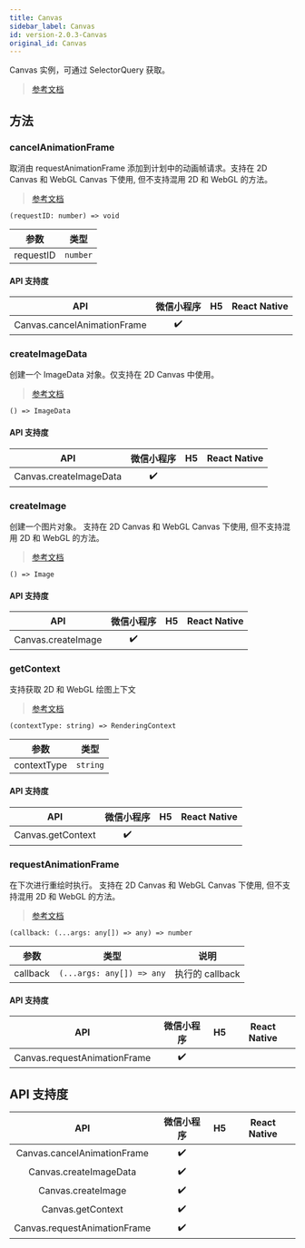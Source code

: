 ```yaml
---
title: Canvas
sidebar_label: Canvas
id: version-2.0.3-Canvas
original_id: Canvas
---
```


Canvas 实例，可通过 SelectorQuery 获取。

> [参考文档](https://developers.weixin.qq.com/miniprogram/dev/api/canvas/Canvas.html)

## 方法

### cancelAnimationFrame

取消由 requestAnimationFrame 添加到计划中的动画帧请求。支持在 2D Canvas 和 WebGL Canvas 下使用, 但不支持混用 2D 和 WebGL 的方法。

> [参考文档](https://developers.weixin.qq.com/miniprogram/dev/api/canvas/Canvas.cancelAnimationFrame.html)

```tsx
(requestID: number) => void
```

| 参数 | 类型 |
| --- | --- |
| requestID | `number` |

#### API 支持度

| API | 微信小程序 | H5 | React Native |
| :---: | :---: | :---: | :---: |
| Canvas.cancelAnimationFrame | ✔️ |  |  |

### createImageData

创建一个 ImageData 对象。仅支持在 2D Canvas 中使用。

> [参考文档](https://developers.weixin.qq.com/miniprogram/dev/api/canvas/Canvas.createImageData.html)

```tsx
() => ImageData
```

#### API 支持度

| API | 微信小程序 | H5 | React Native |
| :---: | :---: | :---: | :---: |
| Canvas.createImageData | ✔️ |  |  |

### createImage

创建一个图片对象。 支持在 2D Canvas 和 WebGL Canvas 下使用, 但不支持混用 2D 和 WebGL 的方法。

> [参考文档](https://developers.weixin.qq.com/miniprogram/dev/api/canvas/Canvas.createImage.html)

```tsx
() => Image
```

#### API 支持度

| API | 微信小程序 | H5 | React Native |
| :---: | :---: | :---: | :---: |
| Canvas.createImage | ✔️ |  |  |

### getContext

支持获取 2D 和 WebGL 绘图上下文

> [参考文档](https://developers.weixin.qq.com/miniprogram/dev/api/canvas/Canvas.getContext.html)

```tsx
(contextType: string) => RenderingContext
```

| 参数 | 类型 |
| --- | --- |
| contextType | `string` |

#### API 支持度

| API | 微信小程序 | H5 | React Native |
| :---: | :---: | :---: | :---: |
| Canvas.getContext | ✔️ |  |  |

### requestAnimationFrame

在下次进行重绘时执行。 支持在 2D Canvas 和 WebGL Canvas 下使用, 但不支持混用 2D 和 WebGL 的方法。

> [参考文档](https://developers.weixin.qq.com/miniprogram/dev/api/canvas/Canvas.requestAnimationFrame.html)

```tsx
(callback: (...args: any[]) => any) => number
```

| 参数 | 类型 | 说明 |
| --- | --- | --- |
| callback | `(...args: any[]) => any` | 执行的 callback |

#### API 支持度

| API | 微信小程序 | H5 | React Native |
| :---: | :---: | :---: | :---: |
| Canvas.requestAnimationFrame | ✔️ |  |  |

## API 支持度

| API | 微信小程序 | H5 | React Native |
| :---: | :---: | :---: | :---: |
| Canvas.cancelAnimationFrame | ✔️ |  |  |
| Canvas.createImageData | ✔️ |  |  |
| Canvas.createImage | ✔️ |  |  |
| Canvas.getContext | ✔️ |  |  |
| Canvas.requestAnimationFrame | ✔️ |  |  |

